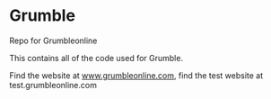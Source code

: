 Grumble
=======

Repo for Grumbleonline

This contains all of the code used for Grumble.

Find the website at www.grumbleonline.com, find the test website at test.grumbleonline.com